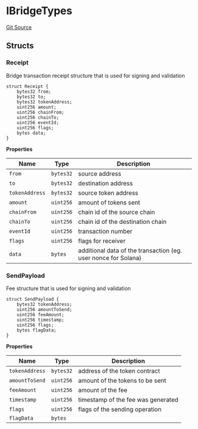 # IBridgeTypes
[Git Source](https://github.com/ambrosus/token-bridge/blob/feca847ded93a058080932a4b6dbb25928c5534c/contracts/interface/IBridgeTypes.sol)


## Structs
### Receipt
Bridge transaction receipt structure that is used for signing and validation


```solidity
struct Receipt {
    bytes32 from;
    bytes32 to;
    bytes32 tokenAddress;
    uint256 amount;
    uint256 chainFrom;
    uint256 chainTo;
    uint256 eventId;
    uint256 flags;
    bytes data;
}
```

**Properties**

|Name|Type|Description|
|----|----|-----------|
|`from`|`bytes32`|source address|
|`to`|`bytes32`|destination address|
|`tokenAddress`|`bytes32`|source token address|
|`amount`|`uint256`|amount of tokens sent|
|`chainFrom`|`uint256`|chain id of the source chain|
|`chainTo`|`uint256`|chain id of the destination chain|
|`eventId`|`uint256`|transaction number|
|`flags`|`uint256`|flags for receiver|
|`data`|`bytes`|additional data of the transaction (eg. user nonce for Solana)|

### SendPayload
Fee structure that is used for signing and validation


```solidity
struct SendPayload {
    bytes32 tokenAddress;
    uint256 amountToSend;
    uint256 feeAmount;
    uint256 timestamp;
    uint256 flags;
    bytes flagData;
}
```

**Properties**

|Name|Type|Description|
|----|----|-----------|
|`tokenAddress`|`bytes32`|address of the token contract|
|`amountToSend`|`uint256`|amount of the tokens to be sent|
|`feeAmount`|`uint256`|amount of the fee|
|`timestamp`|`uint256`|timestamp of the fee was generated|
|`flags`|`uint256`|flags of the sending operation|
|`flagData`|`bytes`||

